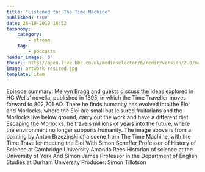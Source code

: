 ```yaml
---
title: "Listened to: The Time Machine"
published: true
date: 26-10-2019 16:52
taxonomy:
    category:
	    - stream
    tag:
	    - podcasts
header_image: '0'
theurl: http://open.live.bbc.co.uk/mediaselector/6/redir/version/2.0/mediaset/audio-nondrm-download/proto/http/vpid/p07r8bqr.mp3
image: artwork-resized.jpg
template: item
--- 
```

Episode summary: Melvyn Bragg and guests discuss the ideas explored in HG Wells’ novella, published in 1895, in which the Time Traveller moves forward to 802,701 AD. There he finds humanity has evolved into the Eloi and Morlocks, where the Eloi are small but leisured fruitarians and the Morlocks live below ground, carry out the work and have a different diet. Escaping the Morlocks, he travels millions of years into the future, where the environment no longer supports humanity. The image above is from a painting by Anton Brzezinski of a scene from The Time Machine, with the Time Traveller meeting the Eloi With Simon Schaffer Professor of History of Science at Cambridge University Amanda Rees Historian of science at the University of York And Simon James Professor in the Department of English Studies at Durham University Producer: Simon Tillotson

